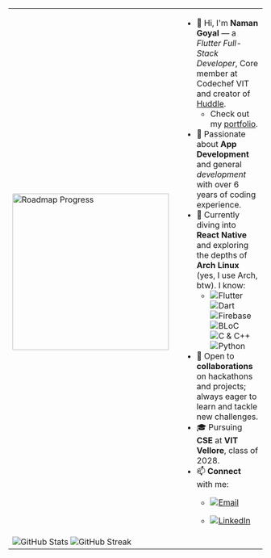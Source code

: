 <table>
  <tr>
    <td width="322">
      <img src="https://roadmap.sh/card/tall/681869053da6ef5848df6e18?variant=dark&roadmaps=linux%2Cflutter%2Creact-native" alt="Roadmap Progress" width="310"/>
    </td>
    <td>

- 👋 Hi, I'm **Naman Goyal** — a *Flutter Full-Stack Developer*, Core member at Codechef VIT and creator of [Huddle](https://play.google.com/store/apps/details?id=com.namangoyaldev.huddle).
   - Check out my [portfolio](https://namangoyalk.vercel.app).
- 👀 Passionate about **App Development** and general *development* with over 6 years of coding experience.
- 🌱 Currently diving into **React Native** and exploring the depths of **Arch Linux** (yes, I use Arch, btw).
  I know:
  - ![Flutter](https://img.shields.io/badge/Flutter-005cb3.svg?style=flat&logo=Flutter&logoColor=ffffff&labelColor=0050b8)
    ![Dart](https://img.shields.io/badge/Dart-005cb3.svg?style=flat&logo=Dart&logoColor=ffffff&labelColor=0050b8)
    ![Firebase](https://img.shields.io/badge/Firebase-005cb3.svg?style=flat&logo=Firebase&logoColor=ffffff&labelColor=0050b8)
    ![BLoC](https://img.shields.io/badge/BLoC-005cb3.svg?style=flat&logo=Flutter&logoColor=ffffff&labelColor=0050b8)
    ![C & C++](https://img.shields.io/badge/C_&_C++-005cb3.svg?style=flat&logo=C&logoColor=ffffff&labelColor=0050b8)
    ![Python](https://img.shields.io/badge/Python-005cb3.svg?style=flat&logo=Python&logoColor=ffffff&labelColor=0050b8)
- 💞️ Open to **collaborations** on hackathons and projects; always eager to learn and tackle new challenges.
- 🎓 Pursuing **CSE** at **VIT Vellore**, class of 2028.
- 📫 **Connect** with me:
  - [![Email](https://img.shields.io/badge/GMAIL-namangoyaldev@gmail.com-005cb3.svg?style=flat&logo=Gmail&logoColor=ffffff&labelColor=0050b8)](mailto:namangoyaldev@gmail.com)
  - [![LinkedIn](https://img.shields.io/badge/LinkedIn-Naman%20Goyal-005cb3.svg?style=flat&logo=LinkedIn&logoColor=ffffff&labelColor=0050b8)](https://www.linkedin.com/in/naman-goyal-dev)

    </td>
  </tr>
  <tr>
    <td colspan="2" align="left">
      <img src="https://github-readme-stats.vercel.app/api?username=namangoyalk&show_icons=true&theme=tokyonight&card_width=320" alt="GitHub Stats" />
      <img src="https://github-readme-streak-stats.herokuapp.com/?user=namangoyalk&theme=tokyonight&card_width=420" alt="GitHub Streak" />
    </td>
  </tr>
</table>
